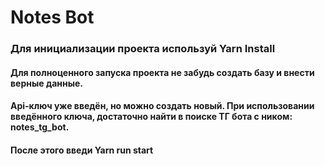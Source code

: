 # Notes Bot 

### Для инициализации проекта используй **Yarn Install**

#### Для полноценного запуска проекта не забудь создать базу и внести верные данные.
#### Api-ключ уже введён, но можно создать новый. При использовании введённого ключа, достаточно найти в поиске ТГ бота с ником: notes_tg_bot.

#### После этого введи **Yarn run start** 


